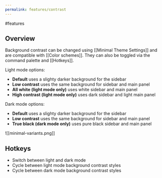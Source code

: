 ```yaml
---
permalink: features/contrast
---
```

#features

## Overview

Background contrast can be changed using [[Minimal Theme Settings]] and are compatible with [[Color schemes]]. They can also be toggled via the command palette and [[Hotkeys]].

Light mode options:

- **Default** uses a slighty darker background for the sidebar
- **Low contrast** uses the same background for sidebar and main panel
- **All white (light mode only)** uses white sidebar and main panel
- **High contrast (light mode only)** uses dark sidebar and light main panel

Dark mode options:

- **Default** uses a slighty darker background for the sidebar
- **Low contrast** uses the same background for sidebar and main panel
- **True black (dark mode only)** uses pure black sidebar and main panel

![[minimal-variants.png]]

## Hotkeys

- Switch between light and dark mode
- Cycle between light mode background contrast styles
- Cycle between dark mode background contrast styles